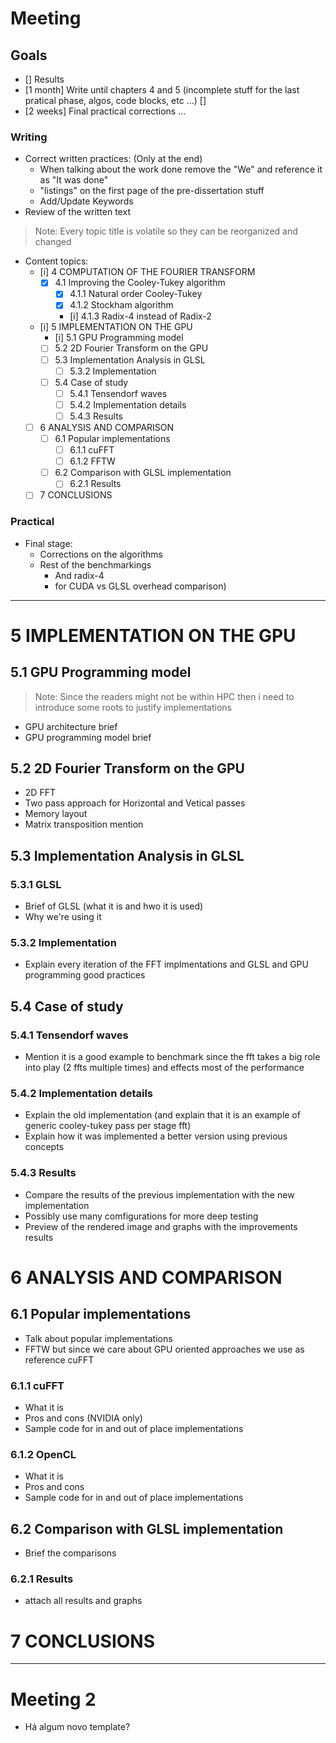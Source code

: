 # Meeting

<!-- Duvidas -->
<!--

-->

<!-- Notes -->
<!--
2X Out
31 Dec

Reduzir info em 5.1
[i] Prioridade resultados praticos (only missing benchmarks in tensendorf waves)
[x] Resultados CUDA
[x] Resultados Stockham Radix-4

Enviar ao orientador blocks de resultados, todos de glsl, todos de cuda, todos de cufft etc ...
-->


## Goals

- [] Results
- [1 month] Write until chapters 4 and 5 (incomplete stuff for the last pratical phase, algos, code blocks, etc ...) []
- [2 weeks] Final practical corrections ...

### Writing

- Correct written practices: (Only at the end)
    - When talking about the work done remove the "We" and reference it as "It was done"
    - "listings" on the first page of the pre-dissertation stuff
    - Add/Update Keywords
- Review of the written text

<!--
x - Done
i - incomplete, because needs something from the final pratical phase
-->

> Note: Every topic title is volatile so they can be reorganized and changed

- Content topics:
    - [i] 4 COMPUTATION OF THE FOURIER TRANSFORM
        - [x] 4.1 Improving the Cooley-Tukey algorithm
            - [x] 4.1.1 Natural order Cooley-Tukey
            - [x] 4.1.2 Stockham algorithm
            - [i] 4.1.3 Radix-4 instead of Radix-2
    - [i] 5 IMPLEMENTATION ON THE GPU 
        - [i] 5.1 GPU Programming model 
        - [ ] 5.2 2D Fourier Transform on the GPU
        - [ ] 5.3 Implementation Analysis in GLSL
            <!-- - [ ] 5.3.1 GLSL  -->
            - [ ] 5.3.2 Implementation
        - [ ] 5.4 Case of study
            - [ ] 5.4.1 Tensendorf waves
            - [ ] 5.4.2 Implementation details
            - [ ] 5.4.3 Results
    - [ ] 6 ANALYSIS AND COMPARISON
        - [ ] 6.1 Popular implementations
            - [ ] 6.1.1 cuFFT
            - [ ] 6.1.2 FFTW
        - [ ] 6.2 Comparison with GLSL implementation
            - [ ] 6.2.1 Results
    - [ ] 7 CONCLUSIONS

### Practical

- Final stage:
    - Corrections on the algorithms
    <!-- - OpenCL impl -->
    - Rest of the benchmarkings
        - And radix-4
        - for CUDA vs GLSL overhead comparison)

___
<!--
# 4 COMPUTATION OF THE FOURIER TRANSFORM
## 4.1 Improving the Cooley-Tukey algorithm
### 4.1.1 Natural order Cooley-Tukey
### 4.1.2 Stockham algorithm
### 4.1.3 Radix-4 instead of Radix-2
-->

# 5 IMPLEMENTATION ON THE GPU <!-- (or) GLSL, both titles apply -->
## 5.1 GPU Programming model 
> Note: Since the readers might not be within HPC then i
need to introduce some roots to justify implementations

- GPU architecture brief
- GPU programming model brief

## 5.2 2D Fourier Transform on the GPU
- 2D FFT
- Two pass approach for Horizontal and Vetical passes
- Memory layout
- Matrix transposition mention

## 5.3 Implementation Analysis in GLSL

### 5.3.1 GLSL

- Brief of GLSL (what it is and hwo it is used)
- Why we're using it

### 5.3.2 Implementation
- Explain every iteration of the FFT implmentations and GLSL and GPU programming good practices

## 5.4 Case of study
### 5.4.1 Tensendorf waves
- Mention it is a good example to benchmark since the fft takes a big role into play (2 ffts multiple times) and effects most of the performance

### 5.4.2 Implementation details
- Explain the old implementation (and explain that it is an example of generic cooley-tukey pass per stage fft)
- Explain how it was implemented a better version using previous concepts

### 5.4.3 Results
- Compare the results of the previous implementation with the new implementation
- Possibly use many comfigurations for more deep testing
- Preview of the rendered image and graphs with the improvements results


# 6 ANALYSIS AND COMPARISON
## 6.1 Popular implementations
- Talk about popular implementations
- FFTW but since we care about GPU oriented approaches we use as reference cuFFT

### 6.1.1 cuFFT
- What it is
- Pros and cons (NVIDIA only)
- Sample code for in and out of place implementations

### 6.1.2 OpenCL
- What it is
- Pros and cons
- Sample code for in and out of place implementations

## 6.2 Comparison with GLSL implementation
- Brief the comparisons
### 6.2.1 Results
- attach all results and graphs

# 7 CONCLUSIONS


___
# Meeting 2

<!-- Duvidas -->
- Há algum novo template?